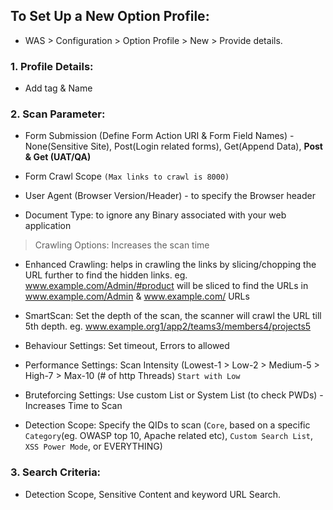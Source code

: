 ## To Set Up a New Option Profile:

- WAS > Configuration > Option Profile > New > Provide details.

### 1. Profile Details:
- Add tag & Name

### 2. Scan Parameter:
- Form Submission (Define Form Action URI & Form Field Names) - None(Sensitive Site), Post(Login related forms), Get(Append Data), **Post & Get (UAT/QA)**

- Form Crawl Scope `(Max links to crawl is 8000)`

- User Agent (Browser Version/Header) - to specify the Browser header

- Document Type: to ignore any Binary associated with your web application

> Crawling Options: Increases the scan time
- Enhanced Crawling: helps in crawling the links by slicing/chopping the URL further to find the hidden links. eg. www.example.com/Admin/#product will be sliced to find the URLs in www.example.com/Admin & www.example.com/ URLs

- SmartScan: Set the depth of the scan, the scanner will crawl the URL till 5th depth.
eg. www.example.org1/app2/teams3/members4/projects5


- Behaviour Settings: Set timeout, Errors to allowed

- Performance Settings: Scan Intensity (Lowest-1 > Low-2 > Medium-5 > High-7 > Max-10 (# of http Threads) `Start with Low`

- Bruteforcing Settings: Use custom List or System List (to check PWDs) - Increases Time to Scan

- Detection Scope: Specify the QIDs to scan (`Core`, based on a specific `Category`(eg. OWASP top 10, Apache related etc), `Custom Search List`, `XSS Power Mode`, or EVERYTHING)

### 3. Search Criteria:
- Detection Scope, Sensitive Content and keyword URL Search.